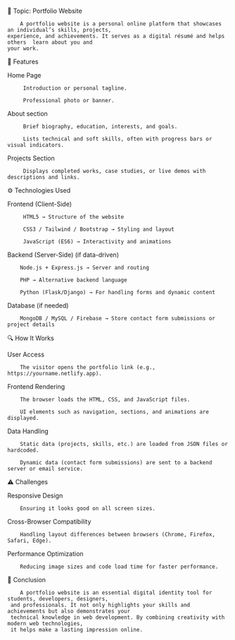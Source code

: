 🧠 Topic: Portfolio Website

        A portfolio website is a personal online platform that showcases an individual’s skills, projects, 
    experience, and achievements. It serves as a digital résumé and helps others  learn about you and 
    your work.

🌟 Features

  Home Page

         Introduction or personal tagline.

         Professional photo or banner.

  About section

         Brief biography, education, interests, and goals.

         Lists technical and soft skills, often with progress bars or visual indicators.

Projects Section

         Displays completed works, case studies, or live demos with descriptions and links.

⚙️ Technologies Used

Frontend (Client-Side)

         HTML5 → Structure of the website

         CSS3 / Tailwind / Bootstrap → Styling and layout

         JavaScript (ES6) → Interactivity and animations

Backend (Server-Side) (if data-driven)

        Node.js + Express.js → Server and routing

        PHP → Alternative backend language

        Python (Flask/Django) → For handling forms and dynamic content

Database (if needed)

        MongoDB / MySQL / Firebase → Store contact form submissions or project details


🔍 How It Works

  User Access

        The visitor opens the portfolio link (e.g., https://yourname.netlify.app).

Frontend Rendering

        The browser loads the HTML, CSS, and JavaScript files.

        UI elements such as navigation, sections, and animations are displayed.

Data Handling

        Static data (projects, skills, etc.) are loaded from JSON files or hardcoded.

        Dynamic data (contact form submissions) are sent to a backend server or email service.


⚠️ Challenges

Responsive Design

        Ensuring it looks good on all screen sizes.

Cross-Browser Compatibility

        Handling layout differences between browsers (Chrome, Firefox, Safari, Edge).

Performance Optimization

        Reducing image sizes and code load time for faster performance.

🧩 Conclusion

        A portfolio website is an essential digital identity tool for students, developers, designers, 
     and professionals. It not only highlights your skills and achievements but also demonstrates your
     technical knowledge in web development. By combining creativity with modern web technologies,
     it helps make a lasting impression online.
